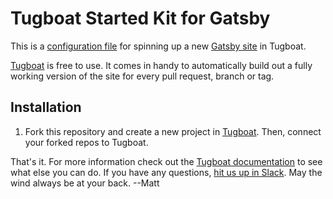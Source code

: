 # Tugboat Started Kit for Gatsby

This is a [configuration file](https://github.com/TugboatQA/Gatsby/blob/master/.tugboat/config.yml) for spinning 
up a new [Gatsby site](https://www.gatsbyjs.org) in Tugboat. 

[Tugboat](https://tugboat.qa) is free to use. It comes in handy to automatically build out a fully working version of the site for every pull request, branch or tag. 

## Installation

1. Fork this repository and create a new project in [Tugboat](https://dashboard2.tugboat.qa/). Then, connect your forked repos to Tugboat. 
    
That's it. For more information check out the [Tugboat documentation](https://docs.tugboat.qa) to see what else you can do. If you have any questions, [hit us up in Slack](https://launchpass.com/tugboatqa). May the wind always be at your back. --Matt


